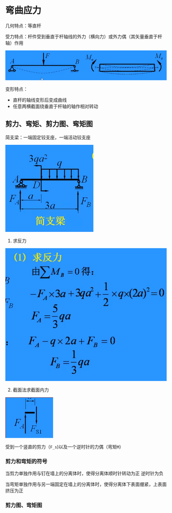 # 弯曲应力

几何特点：等直杆

受力特点：杆件受到垂直于杆轴线的外力（横向力）或外力偶（其矢量垂直于杆轴）作用

![](img/7dc27b05.png)

变形特点：

* 直杆的轴线变形后变成曲线
* 任意两横截面绕垂直于杆轴的轴作相对转动 

## 剪力、弯矩、剪力图、弯矩图

简支梁：一端固定铰支座，一端活动铰支座

![](img/dc2a82f5.png)

1. 求反力

![](img/de4f13cb.png)

2. 截面法求截面内力

![](img/3eefd56f.png)

受到一个竖直的剪力（`F_s`)以及一个逆时针的力偶（弯矩`M`）

### 剪力和弯矩的符号

当剪力单独作用与钉在墙上的分离体时，使得分离体顺时针转动为正 逆时针为负

当弯矩单独作用与另一端固定在墙上的分离体时，使得分离体下表面绷紧，上表面挤压为正

### 剪力图、弯矩图


